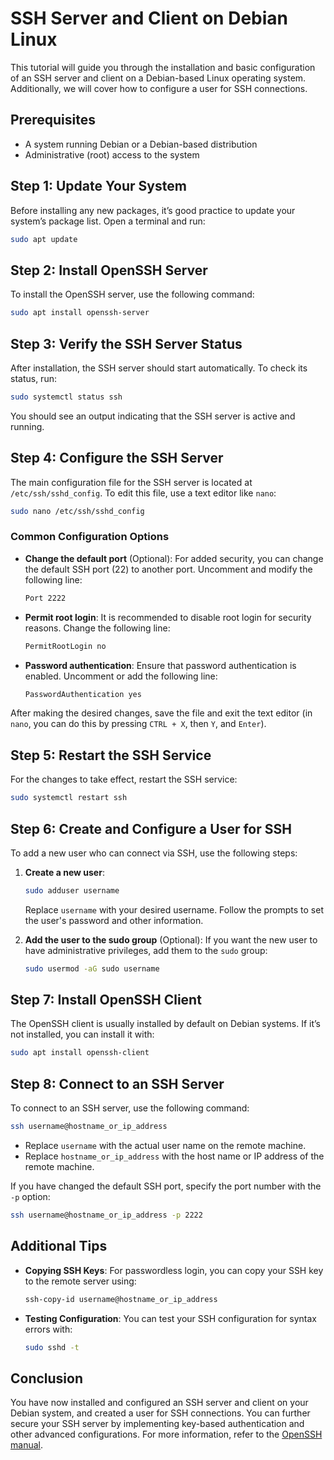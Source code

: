 # SSH Server and Client on Debian Linux

This tutorial will guide you through the installation and basic configuration of an SSH server and client on a Debian-based Linux operating system. Additionally, we will cover how to configure a user for SSH connections.

## Prerequisites

- A system running Debian or a Debian-based distribution
- Administrative (root) access to the system

## Step 1: Update Your System

Before installing any new packages, it’s good practice to update your system’s package list. Open a terminal and run:

```sh
sudo apt update
```

## Step 2: Install OpenSSH Server

To install the OpenSSH server, use the following command:

```sh
sudo apt install openssh-server
```

## Step 3: Verify the SSH Server Status

After installation, the SSH server should start automatically. To check its status, run:

```sh
sudo systemctl status ssh
```

You should see an output indicating that the SSH server is active and running.

## Step 4: Configure the SSH Server

The main configuration file for the SSH server is located at `/etc/ssh/sshd_config`. To edit this file, use a text editor like `nano`:

```sh
sudo nano /etc/ssh/sshd_config
```

### Common Configuration Options

- **Change the default port** (Optional): For added security, you can change the default SSH port (22) to another port. Uncomment and modify the following line:

  ```sh
  Port 2222
  ```

- **Permit root login**: It is recommended to disable root login for security reasons. Change the following line:

  ```sh
  PermitRootLogin no
  ```

- **Password authentication**: Ensure that password authentication is enabled. Uncomment or add the following line:

  ```sh
  PasswordAuthentication yes
  ```

After making the desired changes, save the file and exit the text editor (in `nano`, you can do this by pressing `CTRL + X`, then `Y`, and `Enter`).

## Step 5: Restart the SSH Service

For the changes to take effect, restart the SSH service:

```sh
sudo systemctl restart ssh
```

## Step 6: Create and Configure a User for SSH

To add a new user who can connect via SSH, use the following steps:

1. **Create a new user**:

   ```sh
   sudo adduser username
   ```

   Replace `username` with your desired username. Follow the prompts to set the user's password and other information.

2. **Add the user to the sudo group** (Optional): If you want the new user to have administrative privileges, add them to the `sudo` group:

   ```sh
   sudo usermod -aG sudo username
   ```

## Step 7: Install OpenSSH Client

The OpenSSH client is usually installed by default on Debian systems. If it’s not installed, you can install it with:

```sh
sudo apt install openssh-client
```

## Step 8: Connect to an SSH Server

To connect to an SSH server, use the following command:

```sh
ssh username@hostname_or_ip_address
```

- Replace `username` with the actual user name on the remote machine.
- Replace `hostname_or_ip_address` with the host name or IP address of the remote machine.

If you have changed the default SSH port, specify the port number with the `-p` option:

```sh
ssh username@hostname_or_ip_address -p 2222
```

## Additional Tips

- **Copying SSH Keys**: For passwordless login, you can copy your SSH key to the remote server using:

  ```sh
  ssh-copy-id username@hostname_or_ip_address
  ```

- **Testing Configuration**: You can test your SSH configuration for syntax errors with:

  ```sh
  sudo sshd -t
  ```

## Conclusion

You have now installed and configured an SSH server and client on your Debian system, and created a user for SSH connections. You can further secure your SSH server by implementing key-based authentication and other advanced configurations. For more information, refer to the [OpenSSH manual](https://www.openssh.com/manual.html).